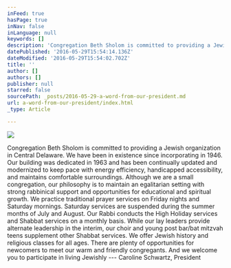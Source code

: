 ```yaml
---
inFeed: true
hasPage: true
inNav: false
inLanguage: null
keywords: []
description: 'Congregation Beth Sholom is committed to providing a Jewish organization in Central Delaware. We have been in existence since incorporating in 1946. Our building was dedicated in 1963 and has been continually updated and modernized to keep pace with energy efficiency, handicapped accessibility, and maintains comfortable surroundings. Although we are a small congregation, our philosophy is to maintain an egalitarian setting with strong rabbinical support and opportunities for educational and spiritual growth. We practice traditional prayer services on Friday nights and Saturday mornings. Saturday services are suspended during the summer months of July and August. Our Rabbi conducts the High Holiday services and Shabbat services on a monthly basis. While our lay leaders provide alternate leadership in the interim, our choir and young post bar/bat mitzvah teens supplement other Shabbat services. We offer Jewish history and religious classes for all ages. There are plenty of opportunities for newcomers to meet our warm and friendly congregants. And we welcome you to participate in living Jewishly --- Caroline Schwartz, President '
datePublished: '2016-05-29T15:54:14.136Z'
dateModified: '2016-05-29T15:54:02.702Z'
title: ''
author: []
authors: []
publisher: null
starred: false
sourcePath: _posts/2016-05-29-a-word-from-our-president.md
url: a-word-from-our-president/index.html
_type: Article

---
```

![](https://the-grid-user-content.s3-us-west-2.amazonaws.com/fd8f7c7f-a545-4564-96a0-29830f3ec6af.jpg)

Congregation Beth Sholom is committed to providing a Jewish organization in Central Delaware. We have been in existence since incorporating in 1946\. Our building was dedicated in 1963 and has been continually updated and modernized to keep pace with energy efficiency, handicapped accessibility, and maintains comfortable surroundings. Although we are a small congregation, our philosophy is to maintain an egalitarian setting with strong rabbinical support and opportunities for educational and spiritual growth. We practice traditional prayer services on Friday nights and Saturday mornings. Saturday services are suspended during the summer months of July and August. Our Rabbi conducts the High Holiday services and Shabbat services on a monthly basis. While our lay leaders provide alternate leadership in the interim, our choir and young post bar/bat mitzvah teens supplement other Shabbat services. We offer Jewish history and religious classes for all ages. There are plenty of opportunities for newcomers to meet our warm and friendly congregants. And we welcome you to participate in living Jewishly --- Caroline Schwartz, President